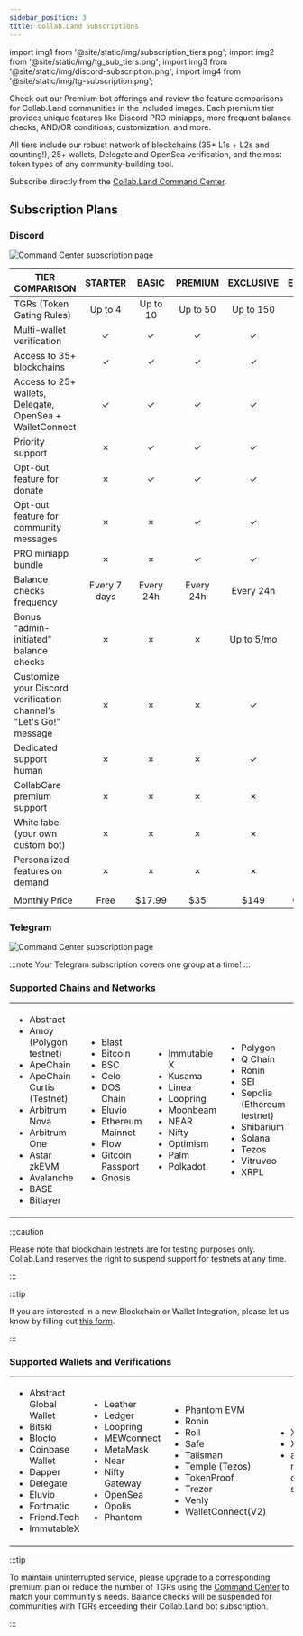 ```yaml
---
sidebar_position: 3
title: Collab.Land Subscriptions
---
```


import img1 from '@site/static/img/subscription_tiers.png';
import img2 from '@site/static/img/tg_sub_tiers.png';
import img3 from '@site/static/img/discord-subscription.png';
import img4 from '@site/static/img/tg-subscription.png';

Check out our Premium bot offerings and review the feature comparisons for Collab.Land communities in the included images. Each premium tier provides unique features like Discord PRO miniapps, more frequent balance checks, AND/OR conditions, customization, and more.

All tiers include our robust network of blockchains (35+ L1s + L2s and counting!), 25+ wallets, Delegate and OpenSea verification, and the most token types of any community-building tool.

Subscribe directly from the [Collab.Land Command Center](https://cc.collab.land).


## Subscription Plans

### Discord

<div class="text--center">
  <img src={img3} alt="Command Center subscription page" />
</div>


| **TIER COMPARISON**                                                                                         | **STARTER** | **BASIC**  | **PREMIUM** | **EXCLUSIVE** | **ENTERPRISE** |
|-------------------------------------------------------------------------------------------------------------|:-----------:|:----------:|:-----------:|:-------------:|:--------------:|
| TGRs (Token Gating Rules)                                                                                   |  Up to 4    |  Up to 10  |  Up to 50   |   Up to 150   |   Unlimited    |
| Multi-wallet verification                                                                                    |      ✓      |      ✓     |      ✓      |       ✓       |       ✓        |
| Access to 35+ blockchains                                                                                    |      ✓      |      ✓     |      ✓      |       ✓       |       ✓        |
| Access to 25+ wallets, Delegate, OpenSea + WalletConnect                                                     |      ✓      |      ✓     |      ✓      |       ✓       |       ✓        |
| Priority support                                                                                             |      ✗      |      ✓     |      ✓      |       ✓       |       ✓        |
| Opt-out feature for donate                                                                                    |      ✗      |      ✓     |      ✓      |       ✓       |       ✓        |
| Opt-out feature for community messages                                                                        |      ✗      |      ✗     |      ✓      |       ✓       |       ✓        |
| PRO miniapp bundle                                                                                           |      ✗      |      ✗     |      ✓      |       ✓       |       ✓        |
| Balance checks frequency                                                                                     | Every 7 days| Every 24h  | Every 24h   |    Every 24h  |    Every 24h   |
| Bonus "admin-initiated" balance checks                                                                       |      ✗      |      ✗     |     ✗       |   Up to 5/mo  |  Upon Request  |
| Customize your Discord verification channel's "Let's Go!" message                                            |      ✗      |      ✗     |      ✗      |       ✓       |       ✓        |
| Dedicated support human                                                                                      |      ✗      |      ✗     |      ✗      |       ✓       |       ✓        |
| CollabCare premium support                                                                                   |      ✗      |      ✗     |      ✗      |       ✗       |       ✓        |
| White label (your own custom bot)                                                                            |      ✗      |      ✗     |      ✗      |       ✗       |       ✓        |
| Personalized features on demand                                                                              |      ✗      |      ✗     |      ✗      |       ✗       |       ✓        |
|                                                                                                              |             |            |             |               |                |
| Monthly Price                                                                                               |   Free      |   $17.99      |     $35     |     $149      |   Contact us   |

### Telegram

<div class="text--center">
  <img src={img4} alt="Command Center subscription page" />
</div>

:::note
Your Telegram subscription covers one group at a time!
:::

### Supported Chains and Networks

<table>
<tr>
<td>

- Abstract
- Amoy (Polygon testnet)
- ApeChain
- ApeChain Curtis (Testnet)
- Arbitrum Nova
- Arbitrum One
- Astar zkEVM  
- Avalanche
- BASE
- Bitlayer

</td>
<td>

- Blast
- Bitcoin
- BSC
- Celo
- DOS Chain
- Eluvio
- Ethereum Mainnet
- Flow
- Gitcoin Passport
- Gnosis

</td>
<td>

- Immutable X
- Kusama
- Linea
- Loopring
- Moonbeam
- NEAR
- Nifty
- Optimism
- Palm
- Polkadot

</td>
<td>

- Polygon
- Q Chain
- Ronin
- SEI
- Sepolia (Ethereum testnet)
- Shibarium
- Solana
- Tezos
- Vitruveo
- XRPL

</td>
</tr>
</table>

:::caution

Please note that blockchain testnets are for testing purposes only. Collab.Land reserves the right to suspend support for testnets at any time.

:::

:::tip

If you are interested in a new Blockchain or Wallet Integration, please let us know by filling out [this form](https://bit.ly/3HzRmnA).

:::

### Supported Wallets and Verifications

<table>
<tr>
<td>

- Abstract Global Wallet
- Bitski
- Blocto
- Coinbase Wallet
- Dapper
- Delegate
- Eluvio
- Fortmatic
- Friend.Tech
- ImmutableX

</td>
<td>

- Leather
- Ledger
- Loopring
- MEWconnect
- MetaMask
- Near
- Nifty Gateway
- OpenSea
- Opolis
- Phantom

</td>
<td>

- Phantom EVM
- Ronin
- Roll
- Safe
- Talisman
- Temple (Tezos)
- TokenProof
- Trezor
- Venly
- WalletConnect(V2)

</td>
<td>

- Xumm
- Xverse
- and more coming soon!

</td>
</tr>
</table>

:::tip

To maintain uninterrupted service, please upgrade to a corresponding premium plan or reduce the number of TGRs using the [Command Center](https://cc.collab.land) to match your community's needs. Balance checks will be suspended for communities with TGRs exceeding their Collab.Land bot subscription.

:::
